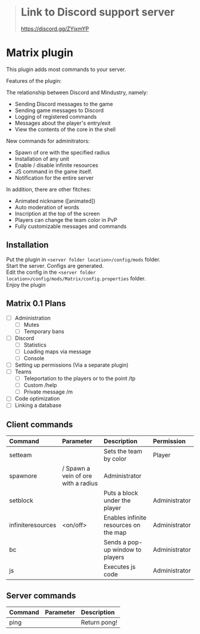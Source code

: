 > # Link to Discord support server
> https://discord.gg/ZYjxmYP

# Matrix plugin
This plugin adds most commands to your server.

Features of the plugin:<br>

The relationship between Discord and Mindustry, namely:
 - Sending Discord messages to the game
 - Sending game messages to Discord
 - Logging of registered commands
 - Messages about the player's entry/exit
 - View the contents of the core in the shell
 
New commands for adminitrators:
 - Spawn of ore with the specified radius
 - Installation of any unit
 - Enable / disable infinite resources
 - JS command in the game itself.
 - Notification for the entire server
 
In addition, there are other fitches:
 - Animated nickname ([animated])
 - Auto moderation of words
 - Inscription at the top of the screen
 - Players can change the team color in PvP
 - Fully customizable messages and commands

## Installation

Put the plugin in ``<server folder location>/config/mods`` folder.<br>
Start the server. Configs are generated.<br>
Edit the config in the ``<server folder location>/config/mods/Matrix/config.properties`` folder.<br>
Enjoy the plugin

## Matrix 0.1 Plans
- [ ] Administration
  - [ ] Mutes
  - [ ] Temporary bans
- [ ] Discord
  - [ ] Statistics
  - [ ] Loading maps via message
  - [ ] Console
- [ ] Setting up permissions (Via a separate plugin)
- [ ] Teams
  - [ ] Teleportation to the players or to the point /tp
  - [ ] Custom /help
  - [ ] Private message /m
- [ ] Code optimization
- [ ] Linking a database

## Client commands

| Command | Parameter | Description | Permission
|:---|:---|:---|:--- |
| setteam | <team color> | Sets the team by color | Player |
| spawnore | <radius> <ore name> / Spawn a vein of ore with a radius | Administrator |
| setblock | <block name from Blocks.java> | Puts a block under the player | Administrator |
| infiniteresources | <on/off> | Enables infinite resources on the map | Administrator |
| bc | <message> | Sends a pop-up window to players | Administrator |
| js | <code> | Executes js code | Administrator |

## Server commands

| Command | Parameter | Description |
|:---|:---|:--- |
| ping |  | Return pong! |
